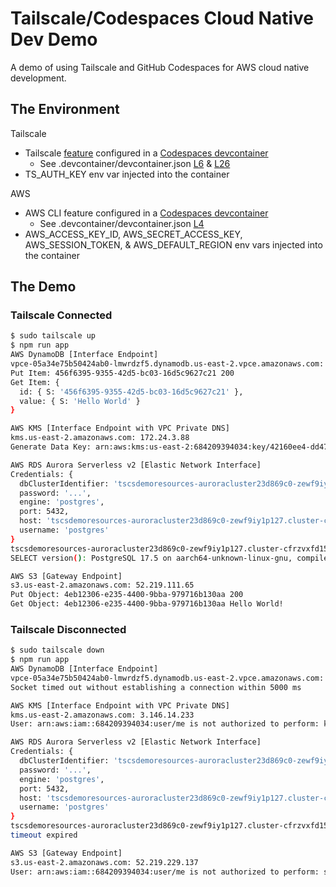 # Tailscale/Codespaces Cloud Native Dev Demo

A demo of using Tailscale and GitHub Codespaces for AWS cloud native development.

## The Environment

Tailscale 
 * Tailscale [feature](https://tailscale.com/kb/1160/github-codespaces) configured in a [Codespaces devcontainer](https://containers.dev/)
   * See .devcontainer/devcontainer.json [L6](https://github.com/michaelahern/tscs-demo-app/blob/main/.devcontainer/devcontainer.json#L6) & [L26](https://github.com/michaelahern/tscs-demo-app/blob/main/.devcontainer/devcontainer.json#L26)
 * TS_AUTH_KEY env var injected into the container

AWS 
 * AWS CLI feature configured in a [Codespaces devcontainer](https://containers.dev/)
   * See .devcontainer/devcontainer.json [L4](https://github.com/michaelahern/tscs-demo-app/blob/main/.devcontainer/devcontainer.json#L4)
 * AWS_ACCESS_KEY_ID, AWS_SECRET_ACCESS_KEY, AWS_SESSION_TOKEN, & AWS_DEFAULT_REGION env vars injected into the container

## The Demo

### Tailscale Connected

```bash
$ sudo tailscale up
$ npm run app
AWS DynamoDB [Interface Endpoint]
vpce-05a34e75b50424ab0-lmwrdzf5.dynamodb.us-east-2.vpce.amazonaws.com: 172.24.4.49
Put Item: 456f6395-9355-42d5-bc03-16d5c9627c21 200
Get Item: {
  id: { S: '456f6395-9355-42d5-bc03-16d5c9627c21' },
  value: { S: 'Hello World' }
}

AWS KMS [Interface Endpoint with VPC Private DNS]
kms.us-east-2.amazonaws.com: 172.24.3.88
Generate Data Key: arn:aws:kms:us-east-2:684209394034:key/42160ee4-dd47-4056-8807-46c3fb1563cb 200 O/IplKYsyCXVXkE1PyvLL+1+ShV8/eVBzjNzvBgvhYE=

AWS RDS Aurora Serverless v2 [Elastic Network Interface]
Credentials: {
  dbClusterIdentifier: 'tscsdemoresources-auroracluster23d869c0-zewf9iy1p127',
  password: '...',
  engine: 'postgres',
  port: 5432,
  host: 'tscsdemoresources-auroracluster23d869c0-zewf9iy1p127.cluster-cfrzvxfd157v.us-east-2.rds.amazonaws.com',
  username: 'postgres'
}
tscsdemoresources-auroracluster23d869c0-zewf9iy1p127.cluster-cfrzvxfd157v.us-east-2.rds.amazonaws.com: 172.24.5.16
SELECT version(): PostgreSQL 17.5 on aarch64-unknown-linux-gnu, compiled by aarch64-unknown-linux-gnu-gcc (GCC) 10.5.0, 64-bit

AWS S3 [Gateway Endpoint]
s3.us-east-2.amazonaws.com: 52.219.111.65
Put Object: 4eb12306-e235-4400-9bba-979716b130aa 200
Get Object: 4eb12306-e235-4400-9bba-979716b130aa Hello World!
```

### Tailscale Disconnected

```bash
$ sudo tailscale down
$ npm run app
AWS DynamoDB [Interface Endpoint]
vpce-05a34e75b50424ab0-lmwrdzf5.dynamodb.us-east-2.vpce.amazonaws.com: 172.24.5.185
Socket timed out without establishing a connection within 5000 ms

AWS KMS [Interface Endpoint with VPC Private DNS]
kms.us-east-2.amazonaws.com: 3.146.14.233
User: arn:aws:iam::684209394034:user/me is not authorized to perform: kms:GenerateDataKey on resource: arn:aws:kms:us-east-2:684209394034:key/42160ee4-dd47-4056-8807-46c3fb1563cb with an explicit deny in a resource-based policy

AWS RDS Aurora Serverless v2 [Elastic Network Interface]
Credentials: {
  dbClusterIdentifier: 'tscsdemoresources-auroracluster23d869c0-zewf9iy1p127',
  password: '...',
  engine: 'postgres',
  port: 5432,
  host: 'tscsdemoresources-auroracluster23d869c0-zewf9iy1p127.cluster-cfrzvxfd157v.us-east-2.rds.amazonaws.com',
  username: 'postgres'
}
tscsdemoresources-auroracluster23d869c0-zewf9iy1p127.cluster-cfrzvxfd157v.us-east-2.rds.amazonaws.com: 172.24.5.16
timeout expired

AWS S3 [Gateway Endpoint]
s3.us-east-2.amazonaws.com: 52.219.229.137
User: arn:aws:iam::684209394034:user/me is not authorized to perform: s3:PutObject on resource: "arn:aws:s3:::tscs-demo-bucket-684209394034-us-east-2/26289a63-da13-48e5-ae30-1ecc318162ea" with an explicit deny in a resource-based policy
```
